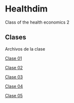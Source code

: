 # Healthdim
Class of the health economics 2


## Clases
Archivos de la clase

[Clase 01](https://keynes37.github.io/Healthdim/data/Int01.html#1)

[Clase 02](https://keynes37.github.io/Healthdim/data/Int02.html#1)

[Clase 03](https://keynes37.github.io/Healthdim/data/Int03.html#1)

[Clase 04](https://keynes37.github.io/Healthdim/data/Int04.html#1)

[Clase 05](https://keynes37.github.io/Healthdim/data/Int05.html#1)